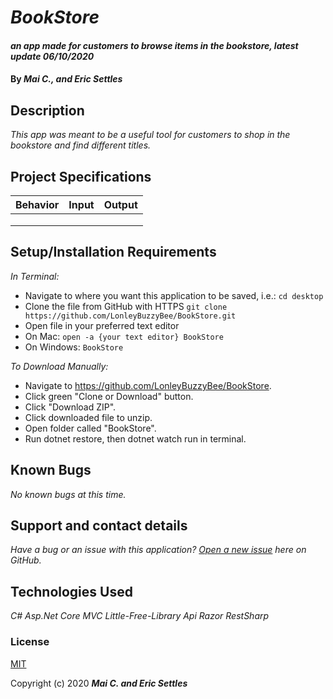 # _BookStore_

#### _an app made for customers to browse items in the bookstore, latest update 06/10/2020_

#### By _**Mai C., and Eric Settles**_


## Description

_This app was meant to be a useful tool for customers to shop in the bookstore and find different titles._

## Project Specifications

| Behavior | Input | Output |
|---|---|---|
|   |   |   |
|   |   |   |
|   |   |   |

## Setup/Installation Requirements

_In Terminal:_

* Navigate to where you want this application to be saved, i.e.:
```cd desktop```
* Clone the file from GitHub with HTTPS
```git clone https://github.com/LonleyBuzzyBee/BookStore.git```
* Open file in your preferred text editor
* On Mac: ```open -a {your text editor} BookStore```
* On Windows: ```BookStore```

_To Download Manually:_

* Navigate to https://github.com/LonleyBuzzyBee/BookStore.
* Click green "Clone or Download" button.
* Click "Download ZIP".
* Click downloaded file to unzip.
* Open folder called "BookStore".
* Run dotnet restore, then dotnet watch run in terminal.

## Known Bugs

_No known bugs at this time._

## Support and contact details

_Have a bug or an issue with this application? [Open a new issue](https://github.com/LonleyBuzzyBee/BookStore/issues) here on GitHub._

## Technologies Used

_C#_
_Asp.Net Core MVC_
_Little-Free-Library Api_
_Razor_
_RestSharp_

### License

[MIT](https://choosealicense.com/licenses/mit/)

Copyright (c) 2020 **_Mai C. and Eric Settles_**